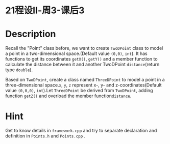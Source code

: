 # 21程设Ⅱ-周3-课后3

# Description
Recall the "Point" class before, we want to create ```TwoDPoint``` class to model a point in a two-dimensional space.(Default value ```(0,0)```, ```int```).
It has functions to get its coordinates ```getX()```, ```getY()``` and a member function to calculate the distance between it and another TwoDPoint ```distance```(return type ```double```).

Based on ```TwoDPoint```, create a class named ```ThreeDPoint``` to model a point in a three-dimensional space.```x```, ```y```, ```z``` represent x-, y- and z-coordinates(Default value ```(0,0,0)```, ```int```).Let ```ThreeDPoint``` be derived from ```TwoDPoint```, adding function ```getZ()``` and overload the member function```distance```.

# Hint
Get to know details in ```framework.cpp``` and try to separate declaration and definition in ```Points.h``` and ```Points.cpp``` .

